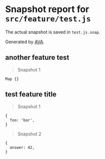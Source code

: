 # Snapshot report for `src/feature/test.js`

The actual snapshot is saved in `test.js.snap`.

Generated by [AVA](https://ava.li).

## another feature test

> Snapshot 1

    Map {}

## test feature title

> Snapshot 1

    {
      foo: 'bar',
    }

> Snapshot 2

    {
      answer: 42,
    }
